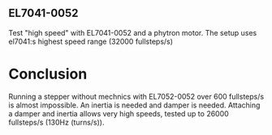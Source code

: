 ## EL7041-0052
Test "high speed" with EL7041-0052 and a phytron motor.
The setup uses el7041:s highest speed range (32000 fullsteps/s)

# Conclusion
Running a stepper without mechnics with EL7052-0052 over 600 fullsteps/s is almost impossible. An inertia is needed and damper is needed.
Attaching a damper and inertia allows very high speeds, tested up to 26000 fullsteps/s (130Hz (turns/s)).

